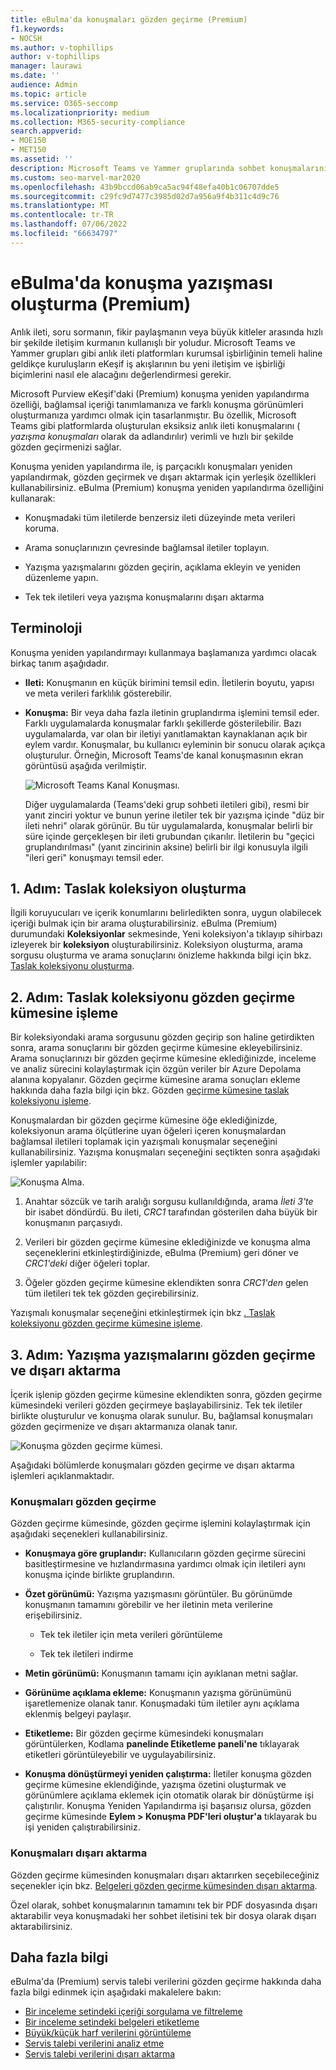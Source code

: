 ```yaml
---
title: eBulma'da konuşmaları gözden geçirme (Premium)
f1.keywords:
- NOCSH
ms.author: v-tophillips
author: v-tophillips
manager: laurawi
ms.date: ''
audience: Admin
ms.topic: article
ms.service: O365-seccomp
ms.localizationpriority: medium
ms.collection: M365-security-compliance
search.appverid:
- MOE150
- MET150
ms.assetid: ''
description: Microsoft Teams ve Yammer gruplarında sohbet konuşmalarını yeniden derlemek, gözden geçirmek ve dışarı aktarmak için Microsoft Purview eKeşif (Premium) (konuşma yazışması olarak adlandırılır) uygulamasındaki konuşma yeniden yapılandırma özelliği hakkında bilgi edinin.
ms.custom: seo-marvel-mar2020
ms.openlocfilehash: 43b9bccd06ab9ca5ac94f48efa40b1c06707dde5
ms.sourcegitcommit: c29fc9d7477c3985d02d7a956a9f4b311c4d9c76
ms.translationtype: MT
ms.contentlocale: tr-TR
ms.lasthandoff: 07/06/2022
ms.locfileid: "66634797"
---
```

# <a name="conversation-threading-in-ediscovery-premium"></a>eBulma'da konuşma yazışması oluşturma (Premium)

Anlık ileti, soru sormanın, fikir paylaşmanın veya büyük kitleler arasında hızlı bir şekilde iletişim kurmanın kullanışlı bir yoludur. Microsoft Teams ve Yammer grupları gibi anlık ileti platformları kurumsal işbirliğinin temeli haline geldikçe kuruluşların eKeşif iş akışlarının bu yeni iletişim ve işbirliği biçimlerini nasıl ele alacağını değerlendirmesi gerekir.

Microsoft Purview eKeşif'daki (Premium) konuşma yeniden yapılandırma özelliği, bağlamsal içeriği tanımlamanıza ve farklı konuşma görünümleri oluşturmanıza yardımcı olmak için tasarlanmıştır. Bu özellik, Microsoft Teams gibi platformlarda oluşturulan eksiksiz anlık ileti konuşmalarını ( *yazışma konuşmaları* olarak da adlandırılır) verimli ve hızlı bir şekilde gözden geçirmenizi sağlar.

Konuşma yeniden yapılandırma ile, iş parçacıklı konuşmaları yeniden yapılandırmak, gözden geçirmek ve dışarı aktarmak için yerleşik özellikleri kullanabilirsiniz. eBulma (Premium) konuşma yeniden yapılandırma özelliğini kullanarak:

- Konuşmadaki tüm iletilerde benzersiz ileti düzeyinde meta verileri koruma.

- Arama sonuçlarınızın çevresinde bağlamsal iletiler toplayın.

- Yazışma yazışmalarını gözden geçirin, açıklama ekleyin ve yeniden düzenleme yapın.

- Tek tek iletileri veya yazışma konuşmalarını dışarı aktarma

## <a name="terminology"></a>Terminoloji

Konuşma yeniden yapılandırmayı kullanmaya başlamanıza yardımcı olacak birkaç tanım aşağıdadır.

- **Ileti:** Konuşmanın en küçük birimini temsil edin. İletilerin boyutu, yapısı ve meta verileri farklılık gösterebilir.

- **Konuşma:** Bir veya daha fazla iletinin gruplandırma işlemini temsil eder. Farklı uygulamalarda konuşmalar farklı şekillerde gösterilebilir. Bazı uygulamalarda, var olan bir iletiyi yanıtlamaktan kaynaklanan açık bir eylem vardır. Konuşmalar, bu kullanıcı eyleminin bir sonucu olarak açıkça oluşturulur. Örneğin, Microsoft Teams'de kanal konuşmasının ekran görüntüsü aşağıda verilmiştir.

   ![Microsoft Teams Kanal Konuşması.](../media/threadedchat.png)

   Diğer uygulamalarda (Teams'deki grup sohbeti iletileri gibi), resmi bir yanıt zinciri yoktur ve bunun yerine iletiler tek bir yazışma içinde "düz bir ileti nehri" olarak görünür. Bu tür uygulamalarda, konuşmalar belirli bir süre içinde gerçekleşen bir ileti grubundan çıkarılır. İletilerin bu "geçici gruplandırılması" (yanıt zincirinin aksine) belirli bir ilgi konusuyla ilgili "ileri geri" konuşmayı temsil eder.

## <a name="step-1-create-a-draft-collection"></a>1. Adım: Taslak koleksiyon oluşturma

İlgili koruyucuları ve içerik konumlarını belirledikten sonra, uygun olabilecek içeriği bulmak için bir arama oluşturabilirsiniz. eBulma (Premium) durumundaki **Koleksiyonlar** sekmesinde, Yeni koleksiyon'a tıklayıp sihirbazı izleyerek bir **koleksiyon** oluşturabilirsiniz. Koleksiyon oluşturma, arama sorgusu oluşturma ve arama sonuçlarını önizleme hakkında bilgi için bkz. [Taslak koleksiyonu oluşturma](create-draft-collection.md).

## <a name="step-2-commit-a-draft-collection-to-a-review-set"></a>2. Adım: Taslak koleksiyonu gözden geçirme kümesine işleme

Bir koleksiyondaki arama sorgusunu gözden geçirip son haline getirdikten sonra, arama sonuçlarını bir gözden geçirme kümesine ekleyebilirsiniz. Arama sonuçlarınızı bir gözden geçirme kümesine eklediğinizde, inceleme ve analiz sürecini kolaylaştırmak için özgün veriler bir Azure Depolama alanına kopyalanır. Gözden geçirme kümesine arama sonuçları ekleme hakkında daha fazla bilgi için bkz. Gözden [geçirme kümesine taslak koleksiyonu işleme](commit-draft-collection.md).

Konuşmalardan bir gözden geçirme kümesine öğe eklediğinizde, koleksiyonun arama ölçütlerine uyan öğeleri içeren konuşmalardan bağlamsal iletileri toplamak için yazışmalı konuşmalar seçeneğini kullanabilirsiniz. Yazışma konuşmaları seçeneğini seçtikten sonra aşağıdaki işlemler yapılabilir:

  ![Konuşma Alma.](../media/messagesandconversations.png)

1. Anahtar sözcük ve tarih aralığı sorgusu kullanıldığında, arama *İleti 3'te* bir isabet döndürdü. Bu ileti, *CRC1* tarafından gösterilen daha büyük bir konuşmanın parçasıydı.

2. Verileri bir gözden geçirme kümesine eklediğinizde ve konuşma alma seçeneklerini etkinleştirdiğinizde, eBulma (Premium) geri döner ve *CRC1'deki* diğer öğeleri toplar.

3. Öğeler gözden geçirme kümesine eklendikten sonra *CRC1'den* gelen tüm iletileri tek tek gözden geçirebilirsiniz.

Yazışmalı konuşmalar seçeneğini etkinleştirmek için bkz [. Taslak koleksiyonu gözden geçirme kümesine işleme](commit-draft-collection.md#commit-a-draft-collection-to-a-review-set).

## <a name="step-3-review-and-export-threaded-conversations"></a>3. Adım: Yazışma yazışmalarını gözden geçirme ve dışarı aktarma

İçerik işlenip gözden geçirme kümesine eklendikten sonra, gözden geçirme kümesindeki verileri gözden geçirmeye başlayabilirsiniz. Tek tek iletiler birlikte oluşturulur ve konuşma olarak sunulur. Bu, bağlamsal konuşmaları gözden geçirmenize ve dışarı aktarmanıza olanak tanır.

  ![Konuşma gözden geçirme kümesi.](../media/ConversationRSOptions.PNG)

Aşağıdaki bölümlerde konuşmaları gözden geçirme ve dışarı aktarma işlemleri açıklanmaktadır.

### <a name="reviewing-conversations"></a>Konuşmaları gözden geçirme

Gözden geçirme kümesinde, gözden geçirme işlemini kolaylaştırmak için aşağıdaki seçenekleri kullanabilirsiniz.

- **Konuşmaya göre gruplandır:** Kullanıcıların gözden geçirme sürecini basitleştirmesine ve hızlandırmasına yardımcı olmak için iletileri aynı konuşma içinde birlikte gruplandırın.

- **Özet görünümü:** Yazışma yazışmasını görüntüler. Bu görünümde konuşmanın tamamını görebilir ve her iletinin meta verilerine erişebilirsiniz.

   - Tek tek iletiler için meta verileri görüntüleme

   - Tek tek iletileri indirme

- **Metin görünümü:** Konuşmanın tamamı için ayıklanan metni sağlar.

- **Görünüme açıklama ekleme:** Konuşmanın yazışma görünümünü işaretlemenize olanak tanır. Konuşmadaki tüm iletiler aynı açıklama eklenmiş belgeyi paylaşır.

- **Etiketleme:** Bir gözden geçirme kümesindeki konuşmaları görüntülerken, Kodlama **panelinde Etiketleme paneli'ne** tıklayarak etiketleri görüntüleyebilir ve uygulayabilirsiniz.

- **Konuşma dönüştürmeyi yeniden çalıştırma:** İletiler konuşma gözden geçirme kümesine eklendiğinde, yazışma özetini oluşturmak ve görünümlere açıklama eklemek için otomatik olarak bir dönüştürme işi çalıştırılır. Konuşma Yeniden Yapılandırma işi başarısız olursa, gözden geçirme kümesinde **Eylem > Konuşma PDF'leri oluştur'a** tıklayarak bu işi yeniden çalıştırabilirsiniz.

### <a name="exporting-conversations"></a>Konuşmaları dışarı aktarma

Gözden geçirme kümesinden konuşmaları dışarı aktarırken seçebileceğiniz seçenekler için bkz. [Belgeleri gözden geçirme kümesinden dışarı aktarma](export-documents-from-review-set.md#export-options).

Özel olarak, sohbet konuşmalarının tamamını tek bir PDF dosyasında dışarı aktarabilir veya konuşmadaki her sohbet iletisini tek bir dosya olarak dışarı aktarabilirsiniz.

## <a name="more-information"></a>Daha fazla bilgi

eBulma'da (Premium) servis talebi verilerini gözden geçirme hakkında daha fazla bilgi edinmek için aşağıdaki makalelere bakın:

- [Bir inceleme setindeki içeriği sorgulama ve filtreleme](review-set-search.md)
- [Bir inceleme setindeki belgeleri etiketleme](tagging-documents.md)
- [Büyük/küçük harf verilerini görüntüleme](view-documents-in-review-set.md)
- [Servis talebi verilerini analiz etme](analyzing-data-in-review-set.md)
- [Servis talebi verilerini dışarı aktarma](exporting-data-ediscover20.md)
